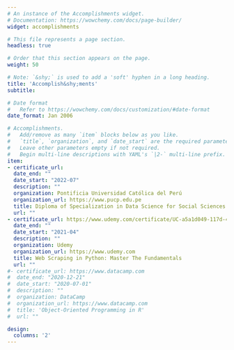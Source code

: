```yaml
---
# An instance of the Accomplishments widget.
# Documentation: https://wowchemy.com/docs/page-builder/
widget: accomplishments

# This file represents a page section.
headless: true

# Order that this section appears on the page.
weight: 50

# Note: `&shy;` is used to add a 'soft' hyphen in a long heading.
title: 'Accomplish&shy;ments'
subtitle:

# Date format
#   Refer to https://wowchemy.com/docs/customization/#date-format
date_format: Jan 2006

# Accomplishments.
#   Add/remove as many `item` blocks below as you like.
#   `title`, `organization`, and `date_start` are the required parameters.
#   Leave other parameters empty if not required.
#   Begin multi-line descriptions with YAML's `|2-` multi-line prefix.
item:
- certificate_url: 
  date_end: ""
  date_start: "2022-07"
  description: ""
  organization: Pontificia Universidad Católica del Perú
  organization_url: https://www.pucp.edu.pe
  title: Diploma of Specialization in Data Science for Social Sciences and Public Management
  url: ""
- certificate_url: https://www.udemy.com/certificate/UC-a5a1d049-117d-40db-8b06-748458d8d0a4/
  date_end: ""
  date_start: "2021-04"
  description: ""
  organization: Udemy
  organization_url: https://www.udemy.com
  title: Web Scraping in Python: Master The Fundamentals
  url: ""
#- certificate_url: https://www.datacamp.com
#  date_end: "2020-12-21"
#  date_start: "2020-07-01"
#  description: ""
#  organization: DataCamp
#  organization_url: https://www.datacamp.com
#  title: 'Object-Oriented Programming in R'
#  url: ""

design:
  columns: '2' 
---
```

